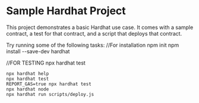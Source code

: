 # Sample Hardhat Project

This project demonstrates a basic Hardhat use case. It comes with a sample contract, a test for that contract, and a script that deploys that contract.

Try running some of the following tasks:
//For installation
npm init
npm install --save-dev hardhat

//FOR TESTING
npx hardhat test

```shell
npx hardhat help
npx hardhat test
REPORT_GAS=true npx hardhat test
npx hardhat node
npx hardhat run scripts/deploy.js
```
